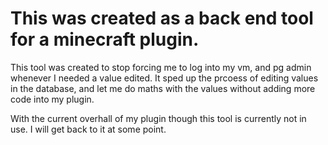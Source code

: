 # This was created as a back end tool for a minecraft plugin.
This tool was created to stop forcing me to log into my vm, and pg admin whenever I needed a value edited.
It sped up the prcoess of editing values in the database, and let me do maths with the values without adding more code into my plugin.

With the current overhall of my plugin though this tool is currently not in use.
I will get back to it at some point.
